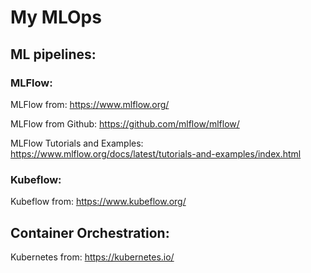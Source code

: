 # My MLOps

## ML pipelines:

### MLFlow:

MLFlow from: https://www.mlflow.org/

MLFlow from Github: https://github.com/mlflow/mlflow/

MLFlow Tutorials and Examples: https://www.mlflow.org/docs/latest/tutorials-and-examples/index.html

### Kubeflow:

Kubeflow from: https://www.kubeflow.org/

## Container Orchestration:

Kubernetes from: https://kubernetes.io/


